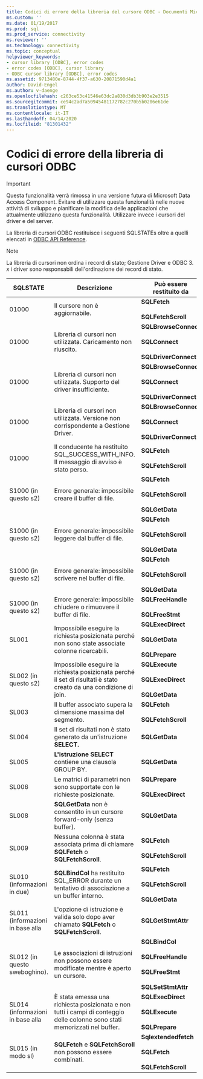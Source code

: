 ```yaml
---
title: Codici di errore della libreria del cursore ODBC - Documenti Microsoft
ms.custom: ''
ms.date: 01/19/2017
ms.prod: sql
ms.prod_service: connectivity
ms.reviewer: ''
ms.technology: connectivity
ms.topic: conceptual
helpviewer_keywords:
- cursor library [ODBC], error codes
- error codes [ODBC], cursor library
- ODBC cursor library [ODBC], error codes
ms.assetid: 9713480e-8744-4f37-a630-20871590d4a1
author: David-Engel
ms.author: v-daenge
ms.openlocfilehash: c263ce53c41546e63dc2a830d3db3b903e2e3515
ms.sourcegitcommit: ce94c2ad7a50945481172782c270b5b0206e61de
ms.translationtype: MT
ms.contentlocale: it-IT
ms.lasthandoff: 04/14/2020
ms.locfileid: "81301432"
---
```

# <a name="odbc-cursor-library-error-codes"></a>Codici di errore della libreria di cursori ODBC
> [!IMPORTANT]  
>  Questa funzionalità verrà rimossa in una versione futura di Microsoft Data Access Component. Evitare di utilizzare questa funzionalità nelle nuove attività di sviluppo e pianificare la modifica delle applicazioni che attualmente utilizzano questa funzionalità. Utilizzare invece i cursori del driver e del server.  
  
 La libreria di cursori ODBC restituisce i seguenti SQLSTATEs oltre a quelli elencati in [ODBC API Reference](../../../odbc/reference/syntax/odbc-api-reference.md).  
  
> [!NOTE]  
>  La libreria di cursori non ordina i record di stato; Gestione Driver e ODBC 3. *x* i driver sono responsabili dell'ordinazione dei record di stato.  
  
|SQLSTATE|Descrizione|Può essere restituito da|  
|--------------|-----------------|--------------------------|  
|01000|Il cursore non è aggiornabile.|**SQLFetch**<br /><br /> **SQLFetchScroll**|  
|01000|Libreria di cursori non utilizzata. Caricamento non riuscito.|**SQLBrowseConnect**<br /><br /> **SQLConnect**<br /><br /> **SQLDriverConnect**|  
|01000|Libreria di cursori non utilizzata. Supporto del driver insufficiente.|**SQLBrowseConnect**<br /><br /> **SQLConnect**<br /><br /> **SQLDriverConnect**|  
|01000|Libreria di cursori non utilizzata. Versione non corrispondente a Gestione Driver.|**SQLBrowseConnect**<br /><br /> **SQLConnect**<br /><br /> **SQLDriverConnect**|  
|01000|Il conducente ha restituito SQL_SUCCESS_WITH_INFO. Il messaggio di avviso è stato perso.|**SQLFetch**<br /><br /> **SQLFetchScroll**|  
|S1000 (in questo s2)|Errore generale: impossibile creare il buffer di file.|**SQLFetch**<br /><br /> **SQLFetchScroll**<br /><br /> **SQLGetData**|  
|S1000 (in questo s2)|Errore generale: impossibile leggere dal buffer di file.|**SQLFetch**<br /><br /> **SQLFetchScroll**<br /><br /> **SQLGetData**|  
|S1000 (in questo s2)|Errore generale: impossibile scrivere nel buffer di file.|**SQLFetch**<br /><br /> **SQLFetchScroll**<br /><br /> **SQLGetData**|  
|S1000 (in questo s2)|Errore generale: impossibile chiudere o rimuovere il buffer di file.|**SQLFreeHandle**<br /><br /> **SQLFreeStmt**|  
|SL001|Impossibile eseguire la richiesta posizionata perché non sono state associate colonne ricercabili.|**SQLExecDirect**<br /><br /> **SQLGetData**<br /><br /> **SQLPrepare**|  
|SL002 (in questo s2)|Impossibile eseguire la richiesta posizionata perché il set di risultati è stato creato da una condizione di join.|**SQLExecute**<br /><br /> **SQLExecDirect**<br /><br /> **SQLGetData**|  
|SL003|Il buffer associato supera la dimensione massima del segmento.|**SQLFetch**<br /><br /> **SQLFetchScroll**|  
|SL004|Il set di risultati non è stato generato da un'istruzione **SELECT.**|**SQLGetData**|  
|SL005|**L'istruzione SELECT** contiene una clausola GROUP BY.|**SQLGetData**|  
|SL006|Le matrici di parametri non sono supportate con le richieste posizionate.|**SQLPrepare**<br /><br /> **SQLExecDirect**|  
|SL008|**SQLGetData** non è consentito in un cursore forward-only (senza buffer).|**SQLGetData**|  
|SL009|Nessuna colonna è stata associata prima di chiamare **SQLFetch** o **SQLFetchScroll**.|**SQLFetch**<br /><br /> **SQLFetchScroll**|  
|SL010 (informazioni in due)|**SQLBindCol** ha restituito SQL_ERROR durante un tentativo di associazione a un buffer interno.|**SQLFetch**<br /><br /> **SQLFetchScroll**<br /><br /> **SQLGetData**|  
|SL011 (informazioni in base alla|L'opzione di istruzione è valida solo dopo aver chiamato **SQLFetch** o **SQLFetchScroll**.|**SQLGetStmtAttr**|  
|SL012 (in questo sweboghino).|Le associazioni di istruzioni non possono essere modificate mentre è aperto un cursore.|**SQLBindCol**<br /><br /> **SQLFreeHandle**<br /><br /> **SQLFreeStmt**<br /><br /> **SQLSetStmtAttr**|  
|SL014 (informazioni in base alla|È stata emessa una richiesta posizionata e non tutti i campi di conteggio delle colonne sono stati memorizzati nel buffer.|**SQLExecDirect**<br /><br /> **SQLExecute**<br /><br /> **SQLPrepare**|  
|SL015 (in modo sl)|**SQLFetch** e **SQLFetchScroll** non possono essere combinati.|**Sqlextendedfetch**<br /><br /> **SQLFetch**<br /><br /> **SQLFetchScroll**|
